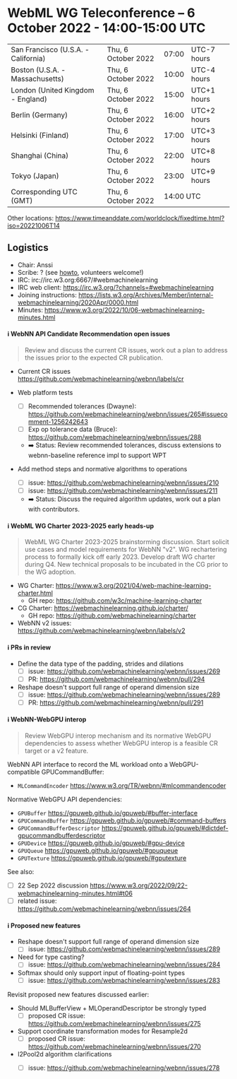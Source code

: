 # WebML WG Teleconference – 6 October 2022 - 14:00-15:00 UTC

<table>
<tr><td> San Francisco (U.S.A. - California) <td> Thu, 6 October 2022 <td> 07:00 <td> UTC-7 hours
<tr><td> Boston (U.S.A. - Massachusetts) <td> Thu, 6 October 2022 <td> 10:00 <td> UTC-4 hours
<tr><td> London (United Kingdom - England) <td> Thu, 6 October 2022 <td> 15:00 <td> UTC+1 hours
<tr><td> Berlin (Germany) <td> Thu, 6 October 2022 <td> 16:00 <td> UTC+2 hours
<tr><td> Helsinki (Finland) <td> Thu, 6 October 2022 <td> 17:00 <td> UTC+3 hours
<tr><td> Shanghai (China) <td> Thu, 6 October 2022 <td> 22:00 <td> UTC+8 hours
<tr><td> Tokyo (Japan) <td> Thu, 6 October 2022 <td> 23:00 <td> UTC+9 hours
<tr><td> Corresponding UTC (GMT) <td> Thu, 6 October 2022 <td colspan=2> 14:00 UTC
</table>

Other locations: https://www.timeanddate.com/worldclock/fixedtime.html?iso=20221006T14

  </details>

## Logistics

* Chair: Anssi
* Scribe: ? (see [howto](https://github.com/webmachinelearning/meetings/blob/main/scribe-howto.md), volunteers welcome!)
* IRC: irc://irc.w3.org:6667/#webmachinelearning
* IRC web client: https://irc.w3.org/?channels=#webmachinelearning
* Joining instructions: https://lists.w3.org/Archives/Member/internal-webmachinelearning/2020Apr/0000.html
* Minutes: https://www.w3.org/2022/10/06-webmachinelearning-minutes.html


#### ℹ️ WebNN API Candidate Recommendation open issues

>Review and discuss the current CR issues, work out a plan to address the issues prior to the expected CR publication.

- Current CR issues https://github.com/webmachinelearning/webnn/labels/cr

- Web platform tests
  - [ ] Recommended tolerances (Dwayne): https://github.com/webmachinelearning/webnn/issues/265#issuecomment-1256242643
  - [ ] Exp op tolerance data (Bruce): https://github.com/webmachinelearning/webnn/issues/288
  - ➡️ Status: Review recommended tolerances, discuss extensions to webnn-baseline reference impl to support WPT

- Add method steps and normative algorithms to operations
  - [ ] issue: https://github.com/webmachinelearning/webnn/issues/210
  - [ ] issue: https://github.com/webmachinelearning/webnn/issues/211
  - ➡️ Status: Discuss the required algorithm updates, work out a plan with contributors.

#### ℹ️ WebML WG Charter 2023-2025 early heads-up

>WebML WG Charter 2023-2025 brainstorming discussion. Start solicit use cases and model requirements for WebNN "v2". WG rechartering process to formally kick off early 2023. Develop draft WG charter during Q4. New technical proposals to be incubated in the CG prior to the WG adoption.

- WG Charter: https://www.w3.org/2021/04/web-machine-learning-charter.html
  - GH repo: https://github.com/w3c/machine-learning-charter
- CG Charter: https://webmachinelearning.github.io/charter/
  - GH repo: https://github.com/webmachinelearning/charter
- WebNN v2 issues: https://github.com/webmachinelearning/webnn/labels/v2

#### ℹ️ PRs in review

- Define the data type of the padding, strides and dilations
  - [ ] issue: https://github.com/webmachinelearning/webnn/issues/269
  - [ ] PR: https://github.com/webmachinelearning/webnn/pull/294

- Reshape doesn't support full range of operand dimension size
  - [ ] issue: https://github.com/webmachinelearning/webnn/issues/289
  - [ ] PR: https://github.com/webmachinelearning/webnn/pull/291

#### ℹ️ WebNN-WebGPU interop

>Review WebGPU interop mechanism and its normative WebGPU dependencies to assess whether WebGPU interop is a feasible CR target or a v2 feature.

WebNN API interface to record the ML workload onto a WebGPU-compatible GPUCommandBuffer:
- `MLCommandEncoder` https://www.w3.org/TR/webnn/#mlcommandencoder

Normative WebGPU API dependencies:
- `GPUBuffer` https://gpuweb.github.io/gpuweb/#buffer-interface
- `GPUCommandBuffer` https://gpuweb.github.io/gpuweb/#command-buffers
- `GPUCommandBufferDescriptor` https://gpuweb.github.io/gpuweb/#dictdef-gpucommandbufferdescriptor
- `GPUDevice` https://gpuweb.github.io/gpuweb/#gpu-device
- `GPUQueue` https://gpuweb.github.io/gpuweb/#gpuqueue
- `GPUTexture` https://gpuweb.github.io/gpuweb/#gputexture

See also:
- [ ] 22 Sep 2022 discussion https://www.w3.org/2022/09/22-webmachinelearning-minutes.html#t06
- [ ] related issue: https://github.com/webmachinelearning/webnn/issues/264

#### ℹ️ Proposed new features

- Reshape doesn't support full range of operand dimension size
  - [ ] issue: https://github.com/webmachinelearning/webnn/issues/289

- Need for type casting?
  - [ ] issue: https://github.com/webmachinelearning/webnn/issues/284

- Softmax should only support input of floating-point types
  - [ ] issue: https://github.com/webmachinelearning/webnn/issues/283

Revisit proposed new features discussed earlier:

- Should MLBufferView + MLOperandDescriptor be strongly typed
  - [ ] proposed CR issue: https://github.com/webmachinelearning/webnn/issues/275

- Support coordinate transformation modes for Resample2d
  - [ ] proposed CR issue: https://github.com/webmachinelearning/webnn/issues/270

- l2Pool2d algorithm clarifications
  - [ ] issue: https://github.com/webmachinelearning/webnn/issues/278

